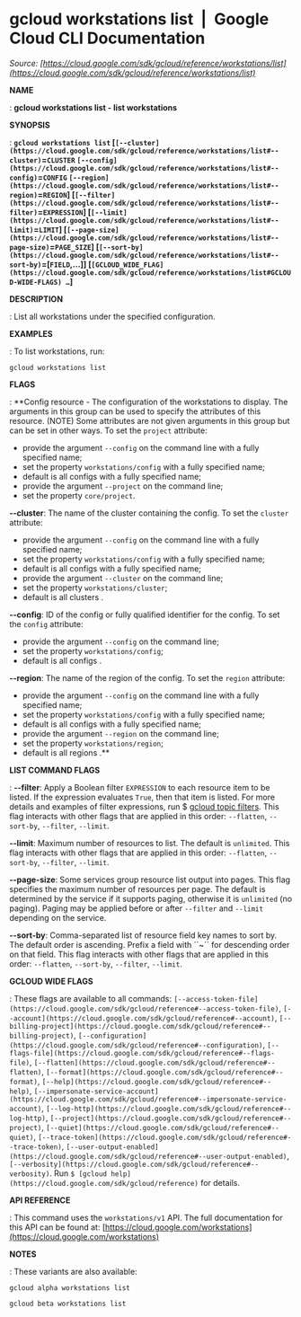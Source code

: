 # gcloud workstations list  |  Google Cloud CLI Documentation

*Source: [https://cloud.google.com/sdk/gcloud/reference/workstations/list](https://cloud.google.com/sdk/gcloud/reference/workstations/list)*

**NAME**

: **gcloud workstations list - list workstations**

**SYNOPSIS**

: **`gcloud workstations list` [`[--cluster](https://cloud.google.com/sdk/gcloud/reference/workstations/list#--cluster)`=`CLUSTER` `[--config](https://cloud.google.com/sdk/gcloud/reference/workstations/list#--config)`=`CONFIG` `[--region](https://cloud.google.com/sdk/gcloud/reference/workstations/list#--region)`=`REGION`] [`[--filter](https://cloud.google.com/sdk/gcloud/reference/workstations/list#--filter)`=`EXPRESSION`] [`[--limit](https://cloud.google.com/sdk/gcloud/reference/workstations/list#--limit)`=`LIMIT`] [`[--page-size](https://cloud.google.com/sdk/gcloud/reference/workstations/list#--page-size)`=`PAGE_SIZE`] [`[--sort-by](https://cloud.google.com/sdk/gcloud/reference/workstations/list#--sort-by)`=[`FIELD`,…]] [`[GCLOUD_WIDE_FLAG](https://cloud.google.com/sdk/gcloud/reference/workstations/list#GCLOUD-WIDE-FLAGS) …`]**

**DESCRIPTION**

: List all workstations under the specified configuration.

**EXAMPLES**

: To list workstations, run:

```
gcloud workstations list
```

**FLAGS**

: **Config resource - The configuration of the workstations to display. The
arguments in this group can be used to specify the attributes of this resource.
(NOTE) Some attributes are not given arguments in this group but can be set in
other ways.
To set the `project` attribute:

- provide the argument `--config` on the command line with a fully
specified name;
- set the property `workstations/config` with a fully specified name;
- default is all configs with a fully specified name;
- provide the argument `--project` on the command line;
- set the property `core/project`.

**--cluster**:
The name of the cluster containing the config.
To set the `cluster` attribute:

- provide the argument `--config` on the command line with a fully
specified name;
- set the property `workstations/config` with a fully specified name;
- default is all configs with a fully specified name;
- provide the argument `--cluster` on the command line;
- set the property `workstations/cluster`;
- default is all clusters .

**--config**:
ID of the config or fully qualified identifier for the config.
To set the `config` attribute:

- provide the argument `--config` on the command line;
- set the property `workstations/config`;
- default is all configs .

**--region**:
The name of the region of the config.
To set the `region` attribute:

- provide the argument `--config` on the command line with a fully
specified name;
- set the property `workstations/config` with a fully specified name;
- default is all configs with a fully specified name;
- provide the argument `--region` on the command line;
- set the property `workstations/region`;
- default is all regions .**

**LIST COMMAND FLAGS**

: **--filter**:
Apply a Boolean filter `EXPRESSION` to each resource item
to be listed. If the expression evaluates `True`, then that item is
listed. For more details and examples of filter expressions, run $ [gcloud topic filters](https://cloud.google.com/sdk/gcloud/reference/topic/filters). This flag
interacts with other flags that are applied in this order:
`--flatten`, `--sort-by`, `--filter`,
`--limit`.

**--limit**:
Maximum number of resources to list. The default is `unlimited`. This
flag interacts with other flags that are applied in this order:
`--flatten`, `--sort-by`, `--filter`,
`--limit`.

**--page-size**:
Some services group resource list output into pages. This flag specifies the
maximum number of resources per page. The default is determined by the service
if it supports paging, otherwise it is `unlimited` (no paging).
Paging may be applied before or after `--filter` and
`--limit` depending on the service.

**--sort-by**:
Comma-separated list of resource field key names to sort by. The default order
is ascending. Prefix a field with ``~´´ for descending order on that
field. This flag interacts with other flags that are applied in this order:
`--flatten`, `--sort-by`, `--filter`,
`--limit`.

**GCLOUD WIDE FLAGS**

: These flags are available to all commands: `[--access-token-file](https://cloud.google.com/sdk/gcloud/reference#--access-token-file)`,
`[--account](https://cloud.google.com/sdk/gcloud/reference#--account)`, `[--billing-project](https://cloud.google.com/sdk/gcloud/reference#--billing-project)`,
`[--configuration](https://cloud.google.com/sdk/gcloud/reference#--configuration)`,
`[--flags-file](https://cloud.google.com/sdk/gcloud/reference#--flags-file)`,
`[--flatten](https://cloud.google.com/sdk/gcloud/reference#--flatten)`, `[--format](https://cloud.google.com/sdk/gcloud/reference#--format)`, `[--help](https://cloud.google.com/sdk/gcloud/reference#--help)`, `[--impersonate-service-account](https://cloud.google.com/sdk/gcloud/reference#--impersonate-service-account)`,
`[--log-http](https://cloud.google.com/sdk/gcloud/reference#--log-http)`,
`[--project](https://cloud.google.com/sdk/gcloud/reference#--project)`, `[--quiet](https://cloud.google.com/sdk/gcloud/reference#--quiet)`, `[--trace-token](https://cloud.google.com/sdk/gcloud/reference#--trace-token)`, `[--user-output-enabled](https://cloud.google.com/sdk/gcloud/reference#--user-output-enabled)`,
`[--verbosity](https://cloud.google.com/sdk/gcloud/reference#--verbosity)`.
Run `$ [gcloud help](https://cloud.google.com/sdk/gcloud/reference)` for details.

**API REFERENCE**

: This command uses the `workstations/v1` API. The full documentation
for this API can be found at: [https://cloud.google.com/workstations](https://cloud.google.com/workstations)

**NOTES**

: These variants are also available:

```
gcloud alpha workstations list
```

```
gcloud beta workstations list
```